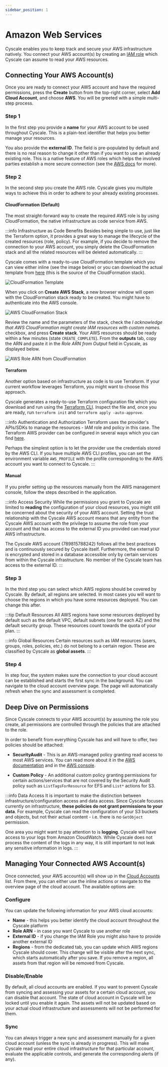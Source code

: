 ```yaml
---
sidebar_position: 1
---
```


# Amazon Web Services

Cyscale enables you to keep track and secure your AWS infrastructure natively. You connect your AWS account(s) by creating an [IAM role](https://docs.aws.amazon.com/IAM/latest/UserGuide/id_roles.html) which Cyscale can assume to read your AWS resources.

## Connecting Your AWS Account(s)

Once you are ready to connect your AWS account and have the required permissions, press the **Create** button from the top-right corner, select **Add Cloud Account**, and choose **AWS**. You will be greeted with a simple multi-step process.

### Step 1

In the first step you provide a **name** for your AWS account to be used throughout Cyscale. This is a plain-text identifier that helps you better manage your resources.

You also provide the **external ID**. The field is pre-populated by default and there is no real reason to change it other than if you want to use an already existing role. This is a native feature of AWS roles which helps the involved parties establish a more secure connection (see the [AWS docs](https://docs.aws.amazon.com/IAM/latest/UserGuide/id_roles_create_for-user_externalid.html) for more).

### Step 2

In the second step you create the AWS role. Cyscale gives you multiple ways to achieve this in order to adhere to your already existing processes.

#### CloudFormation (Default)

The most straight-forward way to create the required AWS role is by using CloudFormation, the native infrastructure as code service from AWS.

:::info Infrastructure as Code Benefits
Besides being simple to use, just like the Terraform option, it provides a great way to manage the lifecycle of the created resources (role, policy). For example, if you decide to remove the connection to your AWS account, you simply delete the CloudFormation stack and all the related resources will be deleted automatically.
:::

Cyscale comes with a ready-to-use CloudFormation template which you can view either inline (see the image below) or you can download the actual template from [here](https://cyscale-onboarding.s3.amazonaws.com/aws/cyscale_aws_cloudformation_read-only.template) (this is the source of the CloudFormation stack).

![CloudFormation Template](/img/aws-cf-template.png)

When you click on **Create AWS Stack**, a new browser window will open with the CloudFormation stack ready to be created. You might have to authenticate into the AWS console.

![AWS CloudFormation Stack](/img/aws-cf-create-stack.png)

Review the name and the parameters of the stack, check the _I acknowledge that AWS CloudFormation might create IAM resources with custom names._ checkbox, and press **Create stack**. Your AWS resources should be ready within a few minutes (state `CREATE_COMPLETE`). From the **outputs** tab, copy the ARN and paste it in the _Role ARN from Output_ field in Cyscale, as displayed below.

![AWS Role ARN from CloudFormation](/img/aws-cf-role-arn.png)

#### Terraform

Another option based on infrastructure as code is to use Terraform. If your current workflow leverages Terraform, you might want to choose this approach.

Cyscale generates a ready-to-use Terraform configuration file which you download and run using the [Terraform CLI](https://www.terraform.io/cli). Inspect the file and, once you are ready, run `terraform init` and `terraform apply -auto-approve`.

:::info Authentication and Authorization
Terraform uses the provider's APIs/SDKs to manage the resources - IAM role and policy in this case. The Terraform AWS provider can be configured in several ways which you can find [here](https://registry.terraform.io/providers/hashicorp/aws/latest/docs#authentication-and-configuration).

Perhaps the simplest option is to let the provider use the credentials stored by the AWS CLI. If you have multiple AWS CLI profiles, you can set the environment variable `AWS_PROFILE` with the profile corresponding to the AWS account you want to connect to Cyscale.
:::

#### Manual

If you prefer setting up the resources manually from the AWS management console, follow the steps described in the application.

:::info Access Security
While the permissions you grant to Cyscale are limited to **reading** the configuration of your cloud resources, you might still be concerned about the security of your AWS account. Setting the trust relationship with the Cyscale AWS account means that any entity from the Cyscale AWS account with the privilege to assume the role from your account and that has access to the external ID you provided can read your AWS infrastructure.

The Cyscale AWS account (789815788242) follows all the best practices and is continuously secured by Cyscale itself. Furthermore, the external ID is encrypted and stored in a database accessible only by certain services from within the Cyscale infrastructure. No member of the Cyscale team has access to the external ID.
:::

### Step 3

In the third step you can select which AWS regions should be covered by Cyscale. By default, all regions are selected. In most cases you will want to choose the regions in which you have some resources deployed. You can change this after.

:::tip Default Resources
All AWS regions have some resources deployed by default such as the default VPC, default subnets (one for each AZ) and the default security group. These resources count towards the quota of your plan.
:::

:::info Global Resources
Certain resources such as IAM resources (users, groups, roles, policies, etc.) do not belong to a certain region. These are classified by Cyscale as **global assets**.
:::

### Step 4

In step four, the system makes sure the connection to your cloud account can be established and starts the first sync in the background. You can navigate to the cloud account overview page. The page will automatically refresh when the sync and assessment is completed.

## Deep Dive on Permissions

Since Cyscale connects to your AWS account(s) by assuming the role you create, all permissions are controlled through the policies that are attached to the role.

In order to benefit from everything Cyscale has and will have to offer, two policies should be attached:

- **SecurityAudit** - This is an AWS-managed policy granting read access to most AWS services. You can read more about it in the [AWS documentation](https://docs.aws.amazon.com/IAM/latest/UserGuide/access_policies_job-functions.html#jf_security-auditor) and in the [AWS console](https://console.aws.amazon.com/iam/home#/policies/arn:aws:iam::aws:policy/SecurityAudit).

- **Custom Policy** - An additional custom policy granting permissions for certain actions/services that are not covered by the Security Audit policy such as `ListTagsForResource` for EFS and `List*` actions for S3.

:::info Data Access
It is important to make the distinction between infrastructure/configuration access and data access. Since Cyscale focuses currently on infrastructure, **these policies do not grant permissions to your data**. For example, Cyscale can read the configuration of your S3 buckets and objects, but not their actual content - i.e. there is no `GetObject` permission.

One area you might want to pay attention to is **logging**. Cyscale will have access to your logs from Amazon CloudWatch. While Cyscale does not process the content of the logs in any way, it is still important to not leak any sensitive information in logs.
:::

## Managing Your Connected AWS Account(s)

Once connected, your AWS account(s) will show up in the [Cloud Accounts](https://app.dev.cyscale.com/#/cloud-accounts) list. From there, you can either use the inline actions or navigate to the overview page of the cloud account. The available options are:

### Configure

You can update the following information for your AWS cloud accounts:

- **Name** - this helps you better identify the cloud account throughout the Cyscale platform
- **Role ARN** - in case you want Cyscale to use another role
- **External ID** - if you change the IAM Role you might also have to provide another external ID
- **Regions** - from the dedicated tab, you can update which AWS regions Cyscale should cover. This change will be visible after the next sync, which starts automatically after you save. If you remove a region, all assets from that region will be removed from Cyscale.

### Disable/Enable

By default, all cloud accounts are enabled. If you want to prevent Cyscale from syncing and assessing your assets for a certain cloud account, you can disable that account. The state of cloud account in Cyscale will be locked until you enable it again. The assets will not be updated based on your actual cloud infrastructure and assessments will not be performed for them.

### Sync

You can always trigger a new sync and assessment manually for a given cloud account (unless the sync is already in progress). This will make Cyscale read your entire cloud infrastructure for that particular account, evaluate the applicable controls, and generate the corresponding alerts (if any).
